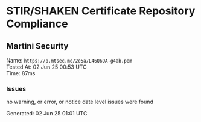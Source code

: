 # STIR/SHAKEN Certificate Repository Compliance

## Martini Security

Name: `https://p.mtsec.me/2e5a/L46Q6OA-g4ab.pem`\
Tested At: 02 Jun 25 00:53 UTC\
Time: 87ms

### Issues

no warning, or error, or notice date level issues were found

Generated: 02 Jun 25 01:01 UTC